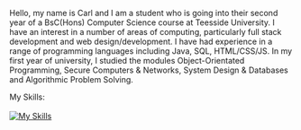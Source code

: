 Hello, my name is Carl and I am a student who is going into their second year of a BsC(Hons) Computer Science course at Teesside University. I have an interest in a number of areas of computing, particularly full stack development and web design/development. I have had experience in a range of programming languages including Java, SQL, HTML/CSS/JS. In my first year of university, I studied the modules Object-Orientated Programming, Secure Computers & Networks, System Design & Databases and Algorithmic Problem Solving.

My Skills:
<br>
<br>
[![My Skills](https://skillicons.dev/icons?i=wordpress,html,css,js,java,py,cs,mysql&theme=dark)](https://skillicons.dev)

